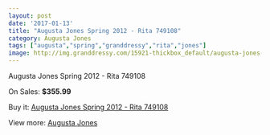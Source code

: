 ```yaml
---
layout: post
date: '2017-01-13'
title: "Augusta Jones Spring 2012 - Rita 749108"
category: Augusta Jones
tags: ["augusta","spring","granddressy","rita","jones"]
image: http://img.granddressy.com/15921-thickbox_default/augusta-jones-spring-2012-rita-749108.jpg
---
```

Augusta Jones Spring 2012 - Rita 749108

On Sales: **$355.99**
<a href="https://www.granddressy.com/en/augusta-jones/14948-augusta-jones-spring-2012-rita-749108.html"><amp-img layout="responsive" width="600" height="600" src="//img.granddressy.com/15921-thickbox_default/augusta-jones-spring-2012-rita-749108.jpg" alt="Augusta Jones Spring 2012 - Rita 749108 0" /></a>

Buy it: [Augusta Jones Spring 2012 - Rita 749108](https://www.granddressy.com/en/augusta-jones/14948-augusta-jones-spring-2012-rita-749108.html "Augusta Jones Spring 2012 - Rita 749108")

View more: [Augusta Jones](https://www.granddressy.com/en/226-augusta-jones "Augusta Jones")
